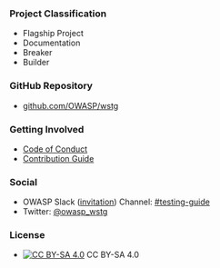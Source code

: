 ### Project Classification

* <i class="fas fa-flag" style="color:#2ADA08;"></i>Flagship Project
* <i class="fas fa-book" style="color:#233e81;"></i> Documentation
* <i class="fas fa-hammer" style="color:#233e81;"></i> Breaker
* <i class="fas fa-toolbox" style="color:#233e81;"></i> Builder

### GitHub Repository

* [github.com/OWASP/wstg](https://github.com/OWASP/wstg)

### Getting Involved

* [Code of Conduct](https://github.com/OWASP/wstg/blob/master/CODE_OF_CONDUCT.md)
* [Contribution Guide](https://github.com/OWASP/wstg/blob/master/CONTRIBUTING.md)

### Social

* OWASP Slack ([invitation](https://join.slack.com/t/owasp/shared_invite/enQtNjExMTc3MTg0MzU4LWQ2Nzg3NGJiZGQ2MjRmNzkzN2Q4YzU1MWYyZTdjYjA2ZTA5M2RkNzE2ZjdkNzI5ZThhOWY5MjljYWZmYmY4ZjM)) Channel: [#testing-guide](https://app.slack.com/client/T04T40NHX/CJ2QDHLRJ)
* Twitter: [@owasp_wstg](https://twitter.com/owasp_wstg)

### License

* [![CC BY-SA 4.0](https://licensebuttons.net/l/by-sa/4.0/80x15.png)](https://creativecommons.org/licenses/by-sa/4.0/) CC BY-SA 4.0
